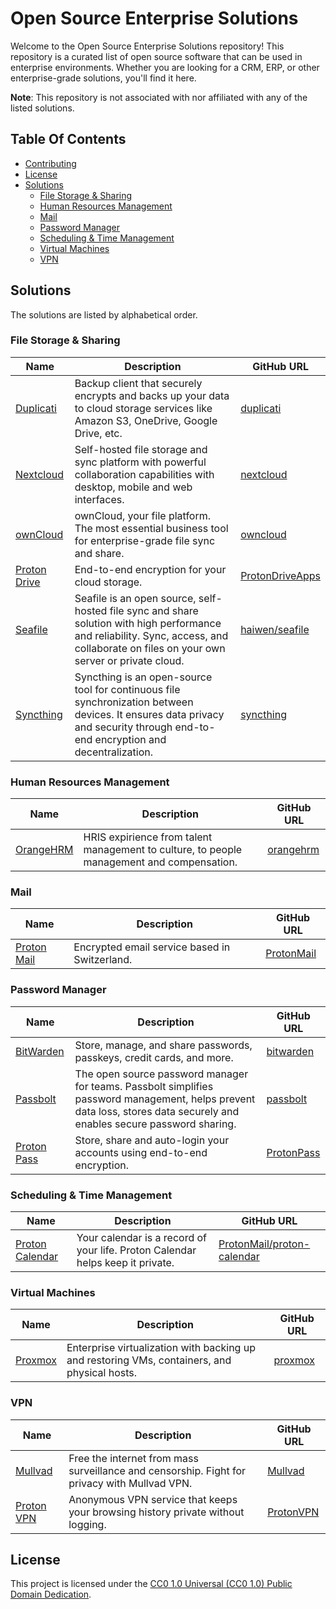 # Open Source Enterprise Solutions
Welcome to the Open Source Enterprise Solutions repository! This repository is a curated list of open source software that can be used in enterprise environments. Whether you are looking for a CRM, ERP, or other enterprise-grade solutions, you'll find it here.

**Note**: This repository is not associated with nor affiliated with any of the listed solutions.

## Table Of Contents
* [Contributing](/CONTRIBUTING.md)
* [License](#license)
* [Solutions](#solutions)
	* [File Storage & Sharing](#file-storage--sharing)
	* [Human Resources Management](#human-resources-management)
	* [Mail](#mail)
	* [Password Manager](#password-manager)
	* [Scheduling & Time Management](#scheduling--time-management)
	* [Virtual Machines](#virtual-machines)
	* [VPN](#vpn)


## Solutions
The solutions are listed by alphabetical order.

### File Storage & Sharing
| Name | Description | GitHub URL |
| --- | --- | --- |
| [Duplicati](https://duplicati.com/) | Backup client that securely encrypts and backs up your data to cloud storage services like Amazon S3, OneDrive, Google Drive, etc. | [duplicati](https://github.com/duplicati) |
| [Nextcloud](https://nextcloud.com/) | Self-hosted file storage and sync platform with powerful collaboration capabilities with desktop, mobile and web interfaces. | [nextcloud](https://github.com/nextcloud) |
| [ownCloud](https://owncloud.com/) | ownCloud, your file platform. The most essential business tool for enterprise-grade file sync and share. | [owncloud](https://github.com/owncloud) |
| [Proton Drive](https://proton.me/drive) | End-to-end encryption for your cloud storage. | [ProtonDriveApps](https://github.com/ProtonDriveApps) |
| [Seafile](https://www.seafile.com/) | Seafile is an open source, self-hosted file sync and share solution with high performance and reliability. Sync, access, and collaborate on files on your own server or private cloud. | [haiwen/seafile](https://github.com/haiwen/seafile) |
| [Syncthing](https://syncthing.net/) | Syncthing is an open-source tool for continuous file synchronization between devices. It ensures data privacy and security through end-to-end encryption and decentralization. | [syncthing](https://github.com/syncthing) |

### Human Resources Management
| Name | Description | GitHub URL |
| --- | --- | --- |
| [OrangeHRM](https://www.orangehrm.com/) | HRIS expirience from talent management to culture, to people management and compensation. | [orangehrm](https://github.com/orangehrm) |

### Mail
| Name | Description | GitHub URL |
| --- | --- | --- |
| [Proton Mail](https://proton.me/mail) | Encrypted email service based in Switzerland. | [ProtonMail](https://github.com/ProtonMail) |

### Password Manager
| Name | Description | GitHub URL |
| --- | --- | --- |
| [BitWarden](https://bitwarden.com/) | Store, manage, and share passwords, passkeys, credit cards, and more. | [bitwarden](https://github.com/bitwarden) |
| [Passbolt](https://www.passbolt.com/) | The open source password manager for teams. Passbolt simplifies password management, helps prevent data loss, stores data securely and enables secure password sharing. | [passbolt](https://github.com/passbolt) |
| [Proton Pass](https://proton.me/pass) | Store, share and auto-login your accounts using end-to-end encryption. | [ProtonPass](https://github.com/ProtonPass) |

### Scheduling & Time Management
| Name | Description | GitHub URL |
| --- | --- | --- |
| [Proton Calendar](https://proton.me/calendar) | Your calendar is a record of your life. Proton Calendar helps keep it private. | [ProtonMail/proton-calendar](https://github.com/ProtonMail/proton-calendar) |

### Virtual Machines
| Name | Description | GitHub URL |
| --- | --- | --- |
| [Proxmox](https://proxmox.com/) | Enterprise virtualization with backing up and restoring VMs, containers, and physical hosts. | [proxmox](https://github.com/proxmox) |

### VPN
| Name | Description | GitHub URL |
| --- | --- | --- |
| [Mullvad](https://mullvad.net/) | Free the internet from mass surveillance and censorship. Fight for privacy with Mullvad VPN. | [Mullvad](https://github.com/Mullvad) |
| [Proton VPN](https://protonvpn.com/) | Anonymous VPN service that keeps your browsing history private without logging. | [ProtonVPN](https://github.com/ProtonVPN) |


## License
This project is licensed under the [CC0 1.0 Universal (CC0 1.0) Public Domain Dedication](https://creativecommons.org/publicdomain/zero/1.0/).